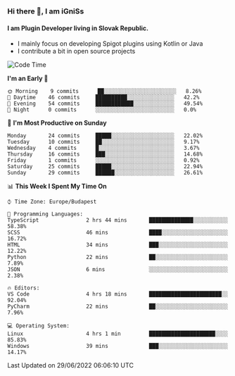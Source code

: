 ### Hi there 👋, I am iGniSs

#### I am Plugin Developer living in Slovak Republic.
- I mainly focus on developing Spigot plugins using Kotlin or Java
- I contribute a bit in open source projects

<!--START_SECTION:waka-->
![Code Time](http://img.shields.io/badge/Code%20Time-793%20hrs%203%20mins-blue)

**I'm an Early 🐤** 

```text
🌞 Morning    9 commits      ██░░░░░░░░░░░░░░░░░░░░░░░   8.26% 
🌆 Daytime    46 commits     ██████████░░░░░░░░░░░░░░░   42.2% 
🌃 Evening    54 commits     ████████████░░░░░░░░░░░░░   49.54% 
🌙 Night      0 commits      ░░░░░░░░░░░░░░░░░░░░░░░░░   0.0%

```
📅 **I'm Most Productive on Sunday** 

```text
Monday       24 commits     █████░░░░░░░░░░░░░░░░░░░░   22.02% 
Tuesday      10 commits     ██░░░░░░░░░░░░░░░░░░░░░░░   9.17% 
Wednesday    4 commits      █░░░░░░░░░░░░░░░░░░░░░░░░   3.67% 
Thursday     16 commits     ███░░░░░░░░░░░░░░░░░░░░░░   14.68% 
Friday       1 commits      ░░░░░░░░░░░░░░░░░░░░░░░░░   0.92% 
Saturday     25 commits     █████░░░░░░░░░░░░░░░░░░░░   22.94% 
Sunday       29 commits     ██████░░░░░░░░░░░░░░░░░░░   26.61%

```


📊 **This Week I Spent My Time On** 

```text
⌚︎ Time Zone: Europe/Budapest

💬 Programming Languages: 
TypeScript               2 hrs 44 mins       ██████████████░░░░░░░░░░░   58.38% 
SCSS                     46 mins             ████░░░░░░░░░░░░░░░░░░░░░   16.72% 
HTML                     34 mins             ███░░░░░░░░░░░░░░░░░░░░░░   12.22% 
Python                   22 mins             ██░░░░░░░░░░░░░░░░░░░░░░░   7.89% 
JSON                     6 mins              ░░░░░░░░░░░░░░░░░░░░░░░░░   2.38%

🔥 Editors: 
VS Code                  4 hrs 18 mins       ███████████████████████░░   92.04% 
PyCharm                  22 mins             ██░░░░░░░░░░░░░░░░░░░░░░░   7.96%

💻 Operating System: 
Linux                    4 hrs 1 min         █████████████████████░░░░   85.83% 
Windows                  39 mins             ███░░░░░░░░░░░░░░░░░░░░░░   14.17%

```


 Last Updated on 29/06/2022 06:06:10 UTC
<!--END_SECTION:waka-->